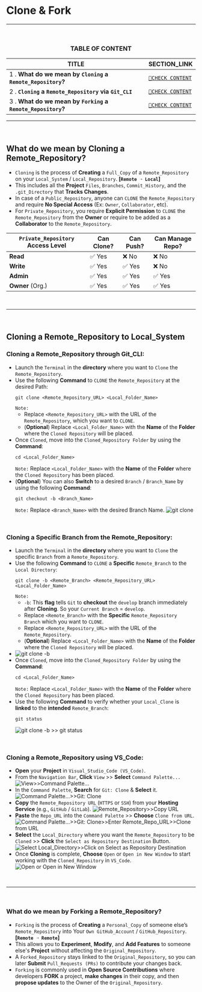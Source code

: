 # Clone & Fork
---
<br>
<div align="center">
 
### TABLE OF CONTENT
 
| TITLE                                                                                                           | SECTION_LINK                                                                                  |
|-----------------------------------------------------------------------------------------------------------------|-----------------------------------------------------------------------------------------------|
| 1 .  **What do we mean by `Cloning` a `Remote_Repository`?**                                                    | [` 🔗CHECK CONTENT `](#what-do-we-mean-by-cloning-a-remote_repository)                       |
| 2 .  **`Cloning` a `Remote_Repository` via `Git_CLI`**                                                                        | [` 🔗CHECK CONTENT `](#cloning-a-remote_repository-through-git_cli)            |
| 3 .  **What do we mean by `Forking` a `Remote_Repository`?**                                                    | [` 🔗CHECK CONTENT `](#what-do-we-mean-by-forking-a-remote_repository)                       |
</div>
 
---
<br>

## What do we mean by Cloning a Remote_Repository?
- `Cloning` is the process of **Creating** a `Full_Copy` of a `Remote_Repository` on your `Local_System` / `Local_Repository`. **[`Remote ➝ Local`]**
- This includes all the **Project** `Files`, `Branches`, `Commit_History`, and the `.git_Directory` that **Tracks Changes**.
- In case of a `Public_Repository`, anyone can `CLONE` the `Remote_Repository` and require **No Special Access** (Ex: `Owner`, `Collaborator`, etc).
- For `Private_Repository`, you require **Explicit Permission** to `CLONE` the `Remote_Repository` from the **Owner** or require to be added as a **Collaborator** to the `Remote_Repository`.<br>

<div align="center">

|**`Private_Repository` Access Level**  | **Can Clone?**  | **Can Push?** | **Can Manage Repo?** |
| ----------------------------------- | --------------- | ------------- | -------------------- |
|**Read**                             | ✅ Yes         | ❌ No         | ❌ No               |
| **Write**                           | ✅ Yes         | ✅ Yes        | ❌ No               |
| **Admin**                           | ✅ Yes         | ✅ Yes        | ✅ Yes              | 
| **Owner** (Org.)                    | ✅ Yes         | ✅ Yes        | ✅ Yes              |
</div>
<br>

---
<br>

## Cloning a Remote_Repository to Local_System
### Cloning a Remote_Repository through Git_CLI:
- Launch the `Terminal` in the **directory** where you want to `Clone` the `Remote_Repository`.
- Use the following **Command** to `CLONE` the `Remote_Repository` at the desired Path:
  ```
  git clone <Remote_Repository_URL> <Local_Folder_Name>
  ```
  `Note:`
  - Replace `<Remote_Repository_URL>` with the URL of the `Remote_Repository`, which you want to `CLONE`.
  - (**Optional**) Replace `<Local_Folder_Name>` with the **Name** of the **Folder** where the `Cloned Repository` will be placed. 
- Once `Cloned`, move into the `Cloned_Repository Folder` by using the **Command**:
  ```
  cd <Local_Folder_Name>
  ```
  `Note:` Replace `<Local_Folder_Name>` with the **Name** of the **Folder** where the `Cloned Repository` has been placed.
- (**Optional**) You can also **Switch** to a desired `Branch` / `Branch_Name` by using the following **Command**:
  ```
  git checkout -b <Branch_Name>
  ```
  `Note:` Replace `<Branch_Name>` with the desired Branch Name.
  ![git clone](https://github.com/user-attachments/assets/e036cd53-9c96-46cb-816e-c02d3ff75e19)<br>
<br>

### Cloning a Specific Branch from the Remote_Repository:
- Launch the `Terminal` in the **directory** where you want to `Clone` the specific `Branch` from a `Remote_Repository`.
- Use the following **Command** to `CLONE` a **Specific** `Remote_Branch` to the `Local Directory`:
  ```
  git clone -b <Remote_Branch> <Remote_Repository_URL> <Local_Folder_Name>
  ```
  `Note:`
  - `-b`: This **flag** tells `Git` to **checkout** the `develop` branch immediately after **Cloning**. So your `Current Branch` = `develop`.
  - Replace `<Remote_Branch>` with the **Specific** `Remote_Repository Branch` which you want to `CLONE`.
  - Replace `<Remote_Repository_URL>` with the URL of the `Remote_Repository`.
  - (**Optional**) Replace `<Local_Folder_Name>` with the **Name** of the **Folder** where the `Cloned Repository` will be placed.
- ![git clone -b](https://github.com/user-attachments/assets/8bee4149-435b-4fe6-b469-ad827988f1be)<br>
- Once `Cloned`, move into the `Cloned_Repository Folder` by using the **Command**:
  ```
  cd <Local_Folder_Name>
  ```
  `Note:` Replace `<Local_Folder_Name>` with the **Name** of the **Folder** where the `Cloned Repository` has been placed.
- Use the following **Command** to verify whether your `Local_Clone` is **linked** to the **intended** `Remote_Branch`:
  ```
  git status
  ```
  ![git clone -b >> git status](https://github.com/user-attachments/assets/ad8de09c-ff23-4998-85e7-83159794831e)<br> 
<br>

### Cloning a Remote_Repository using VS_Code:
- **Open** your **Project** in `Visual_Studio_Code (VS_Code)`.
- From the `Navigation Bar`, **Click** `View` >> **Select** `Command Palette...`<br>
  ![`View`>>`Command Palette...`](https://github.com/user-attachments/assets/0942a48a-307e-499b-8654-e930f80fe0fc)<br>
- In the `Command Palette`, **Search** for `Git: Clone` & **Select** it.
  ![`Command Palette...`>>`Git: Clone`](https://github.com/user-attachments/assets/33a973f3-4f7d-4e44-b0a3-26eb2f09bb76)<br>
- **Copy** the `Remote_Repository URL` (`HTTPS` or `SSH`) from your **Hosting Service** (e.g., `GitHub` / `GitLab`).
  ![Remote_Repository>>`Copy URL`](https://github.com/user-attachments/assets/2f6228e1-7462-4b89-929b-1962ca267c70)<br>
- **Paste** the `Repo_URL` into the `Command Palette` >> **Choose** `Clone from URL`.
  ![`Command Palette...`>>`Git: Clone`>>Enter `Remote_Repo_URL`>>`Clone from URL`](https://github.com/user-attachments/assets/9507d4b1-3629-459e-b8c6-e0d09bd2dd40)<br>
- **Select** the `Local_Directory` where you want the `Remote_Repository` to be `Cloned` >> **Click** the `Select as Repository Destination` Button.
  ![Select `Local_Directory`>>Click on `Select as Repository Destination`](https://github.com/user-attachments/assets/3b0cf61f-31bc-4ee9-a4ee-6e231bd441b6)<br>
- Once **Cloning** is complete, **Choose** `Open` or `Open in New Window` to start working with the `Cloned_Repository` in `VS_Code`.
  ![`Open` or `Open in New Window`](https://github.com/user-attachments/assets/00207b4a-2895-486a-b064-93369ce3c1a1)<br>
<br>

---
<br>

### What do we mean by Forking a Remote_Repository? 
- `Forking` is the process of **Creating** a `Personal_Copy` of someone else’s `Remote_Repository` into Your `Own GitHub_Account` / `GitHub_Repository`. **[`Remote ➝ Remote`]**
- This allows you to **Experiment**, **Modify**, and **Add Features** to someone else's **Project** without affecting the `Original_Repository`.
- A `Forked_Repository` stays linked to the `Original_Repository`, so you can later **Submit** `Pull_Requests (PRs)` to contribute your changes back.
- `Forking` is commonly used in **Open Source Contributions** where developers **FORK** a project, **make changes** in their copy, and then **propose updates** to the Owner of the `Original_Repository`.

